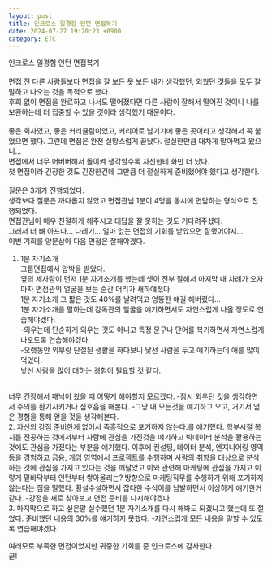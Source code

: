 ```yaml
---
layout: post
title: 인크로스 일경험 인턴 면접복기
date: 2024-07-27 19:20:23 +0900
category: ETC
---  
```

인크로스 일경험 인턴 면접복기
<br>  
면접 전 다른 사람들보다 면접을 잘 보든 못 보든 내가 생각했던, 외웠던 것들을 모두 잘 말하고 나오는 것을 목적으로 했다.  
후회 없이 면접을 완료하고 나서도 떨어졌다면 다른 사람이 잘해서 떨어진 것이니 나를 보완하는데 더 집중할 수 있을 것이라 생각했기 때문이다.
<br>  
좋은 회사였고, 좋은 커리큘럼이었고, 커리어로 남기기에 좋은 곳이라고 생각해서 꼭 붙었으면 했다.  그런데 면접은 완전 실망스럽게 끝났다. 절실한만큼 대차게 말아먹고 왔으니...  
면접에서 너무 어버버해서 돌이켜 생각할수록 자신한테 화만 더 났다.  
첫 면접이라 긴장한 것도 긴장한건데 그만큼 더 절실하게 준비했어야 했다고 생각한다.
<br>  
질문은 3개가 진행되었다.  
생각보다 질문은 까다롭지 않았고 면접관님 1분이 4명을 동시에 면담하는 형식으로 진행되었다.  
면접관님이 매우 친절하게 해주시고 대답을 잘 못하는 것도 기다려주셨다.  
그래서 더 뼈 아프다... 나레기... 얼마 없는 면접의 기회를 받았으면 잘했어야지...  
이번 기회를 양분삼아 다음 면접은 잘해야겠다.
<br>  
1. 1분 자기소개  
그룹면접에서 압박을 받았다.   
옆의 세사람이 먼저 1분 자기소개를 했는데 셋이 전부 잘해서 마지막 내 차례가 오자마자 면접관의 얼굴을 보는 순간 머리가 새하얘졌다.  
1분 자기소개 그 짧은 것도 40%를 날려먹고 엉뚱한 얘길 해버렸다...  
1분 자기소개를 말하는데 감독관의 얼굴을 얘기하면서도 자연스럽게 나올 정도로 연습해야겠다.  
-외우는데 단순하게 외우는 것도 아니고 특정 문구나 단어를 복기하면서 자연스럽게 나오도록 연습해야겠다.  
-오랫동안 외부랑 단절된 생활을 하다보니 낯선 사람을 두고 얘기하는데 애를 많이 먹었다.  
낯선 사람을 많이 대하는 경험이 필요할 것 같다.
<br>  
너무 긴장해서 패닉이 왔을 때 어떻게 해야할지 모르겠다.  
-잠시 외우던 것을 생각하면서 주의를 환기시키거나 심호흡을 해본다.  
-그냥 내 모든것을 얘기하고 오고, 거기서 얻은 경험을 통해 얻을 것을 생각해본다.
<br>  
2. 자신의 강점  
준비한게 없어서 즉흥적으로 포기하지 않는다.를 얘기했다.  
학부시절 복지를 전공하는 것에서부터 사람에 관심을 가진것을 얘기하고 빅데이터 분석을 활용하는 것에도 관심을 가졌다는 부분을 얘기했다.  
이후에 컨설팅, 데이터 분석, 엔지니어링 영역 등을 경험하고 금융, 게임 영역에서 프로젝트를 수행하며  
사람의 취향을 대상으로 분석하는 것에 관심을 가지고 있다는 것을 깨달았고 이와 관련해 마케팅에 관심을 가지고  
이렇게 밑바닥부터 인턴부터 쌓아올리는? 방향으로 마케팅직무를 수행하기 위해 포기하지 않는다는 점을 말했다.  
횡설수설하면서 잡다한 수식어를 남발하면서 이상하게 얘기한거 같다.  
-강점을 새로 찾아보고 면접 준비를 다시해야겠다.
<br>  
3. 마지막으로 하고 싶은말  
실수했던 1분 자기소개를 다시 해봐도 되겠냐고 했는데 또 절었다.  
준비했던 내용의 30%를 얘기하지 못했다.  
-자연스럽게 모든 내용을 말할 수 있도록 연습해야겠다.
<br>  

여러모로 부족한 면접이었지만 귀중한 기회를 준 인크로스에 감사한다.  
끝!
